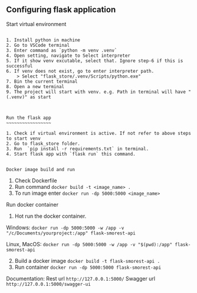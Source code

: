Configuring flask application
----------------------------

Start virtual environment
~~~~~~~~~~~~~~~~~~~~~~~~~

1. Install python in machine
2. Go to VSCode terminal
3. Enter command as `python -m venv .venv`
4. Open setting, navigate to Select interpreter
5. If it show venv excutable, select that. Ignore step-6 if this is successful
6. If venv does not exist, go to enter interpreter path.
    > Select "flask_store/.venv/Scripts/python.exe"
7. Bin the current terminal 
8. Open a new terminal 
9. The project will start with venv. e.g. Path in terminal will have "(.venv)" as start



Run the flask app
~~~~~~~~~~~~~~~~~

1. Check if virtual environment is active. If not refer to above steps to start venv
2. Go to flask_store folder.
3. Run  `pip install -r requirements.txt` in terminal.
4. Start flask app with `flask run` this command.


Docker image build and run
~~~~~~~~~~~~~~~~~~~~~~~~~~

1. Check Dockerfile
2. Run command `docker build -t <image_name> .`
3. To run image enter `docker run -dp 5000:5000 <image_name>`

Run docker container

1. Hot run the docker container.

Windows:
        `docker run -dp 5000:5000 -w /app -v "/c/Documents/yourproject:/app" flask-smorest-api`
        
Linux, MacOS:
        `docker run -dp 5000:5000 -w /app -v "$(pwd):/app" flask-smorest-api`

2. Build a docker image
    `docker build -t flask-smorest-api .`
3. Run container
    `docker run -dp 5000:5000 flask-smorest-api`


Documentation:
Rest url `http://127.0.0.1:5000/`
Swagger url `http://127.0.0.1:5000/swagger-ui`